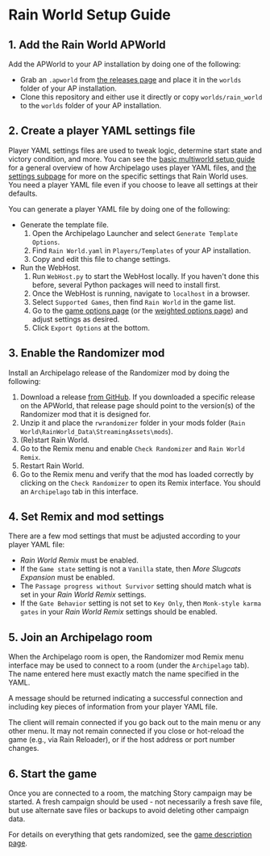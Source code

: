 # Rain World Setup Guide

## 1. Add the Rain World APWorld

Add the APWorld to your AP installation by doing one of the following:
- Grab an `.apworld` from [the releases page](https://github.com/alphappy/ArchipelagoRW/releases)
and place it in the `worlds` folder of your AP installation.
- Clone this repository and either use it directly or copy `worlds/rain_world`
to the `worlds` folder of your AP installation.

## 2. Create a player YAML settings file

Player YAML settings files are used to tweak logic, determine start state and victory condition, and more.
You can see the [basic multiworld setup guide](/tutorial/Archipelago/setup/en)
for a general overview of how Archipelago uses player YAML files,
and [the settings subpage](/tutorial/Rain%20World/settings/en)
for more on the specific settings that Rain World uses.
You need a player YAML file even if you choose to leave all settings at their defaults.

You can generate a player YAML file by doing one of the following:
- Generate the template file.
  1. Open the Archipelago Launcher and select `Generate Template Options`.
  2. Find `Rain World.yaml` in `Players/Templates` of your AP installation.
  3. Copy and edit this file to change settings.
- Run the WebHost.
  1. Run `WebHost.py` to start the WebHost locally.
  If you haven't done this before, several Python packages will need to install first.
  2. Once the WebHost is running, navigate to `localhost` in a browser.
  3. Select `Supported Games`, then find `Rain World` in the game list.
  4. Go to the [game options page](/games/Rain%20World/player-options)
  (or the [weighted options page](/games/Rain%20World/weighted-options))
  and adjust settings as desired.
  5. Click `Export Options` at the bottom.

## 3. Enable the Randomizer mod

Install an Archipelago release of the Randomizer mod by doing the following:
1. Download a release [from GitHub](https://github.com/SaltiestSyrup/RWRandomizer/releases).
   If you downloaded a specific release on the APWorld,
   that release page should point to the version(s) of the Randomizer mod that it is designed for.
2. Unzip it and place the `rwrandomizer` folder in your mods folder
   (`Rain World\RainWorld_Data\StreamingAssets\mods`).
3. (Re)start Rain World.
4. Go to the Remix menu and enable `Check Randomizer` and `Rain World Remix`.
5. Restart Rain World.
6. Go to the Remix menu and verify that the mod has loaded correctly
by clicking on the `Check Randomizer` to open its Remix interface.
You should an `Archipelago` tab in this interface.

## 4. Set Remix and mod settings

There are a few mod settings that must be adjusted according to your player YAML file:
- _Rain World Remix_ must be enabled.
- If the `Game state` setting is not a `Vanilla` state, then _More Slugcats Expansion_ must be enabled.
- The `Passage progress without Survivor` setting should match what is set in your _Rain World Remix_ settings.
- If the `Gate Behavior` setting is not set to `Key Only`,
then `Monk-style karma gates` in your _Rain World Remix_ settings should be enabled.

## 5. Join an Archipelago room

When the Archipelago room is open, the Randomizer mod Remix menu interface 
may be used to connect to a room (under the `Archipelago` tab).
The name entered here must exactly match the name specified in the YAML.

A message should be returned indicating a successful connection
and including key pieces of information from your player YAML file.

The client will remain connected if you go back out to the main menu or any other menu.
It may not remain connected if you close or hot-reload the game (e.g., via Rain Reloader),
or if the host address or port number changes.

## 6. Start the game

Once you are connected to a room, the matching Story campaign may be started.
A fresh campaign should be used - not necessarily a fresh save file,
but use alternate save files or backups to avoid deleting other campaign data.

For details on everything that gets randomized,
see the [game description page](/games/Rain%20World/info/en).